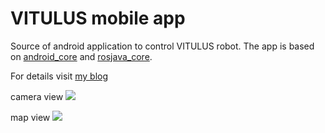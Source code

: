 # VITULUS mobile app

Source of android application to control VITULUS robot. The app is based on [android_core](https://github.com/rosjava/android_core) and [rosjava_core](https://github.com/rosjava/rosjava_core).

For details visit [my blog](https://lacina.dev/blog/how-install-android-studio-and-android-core-based-vitulus-app-ubuntu-2004/)


camera view
![](https://gitlab.lacina.dev/vitulus/android_core/-/raw/master/img/android_vitulus_control_cam.png)



map view
![](https://gitlab.lacina.dev/vitulus/android_core/-/raw/master/img/android_vitulus_control_map.png)

